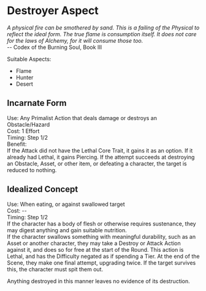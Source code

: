 # Destroyer Aspect

*A physical fire can be smothered by sand. This is a failing of the Physical to reflect the ideal form. The true flame is consumption itself. It does not care for the laws of Alchemy, for it will consume those too.*  
-- Codex of the Burning Soul, Book III


Suitable Aspects:  
* Flame
* Hunter
* Desert

## Incarnate Form
Use: Any Primalist Action that deals damage or destroys an Obstacle/Hazard  
Cost: 1 Effort  
Timing: Step 1/2  
Benefit:  
If the Attack did not have the Lethal Core Trait, it gains it as an option. If it already had Lethal, it gains Piercing. If the attempt succeeds at destroying an Obstacle, Asset, or other item, or defeating a character, the target is reduced to nothing.

## Idealized Concept
Use: When eating, or against swallowed target  
Cost: --  
Timing: Step 1/2  
If the character has a body of flesh or otherwise requires sustenance, they may digest anything and gain suitable nutrition.  
If the character swallows something with meaningful durability, such as an Asset or another character, they may take a Destroy or Attack Action against it, and does so for free at the start of the Round. This action is Lethal, and has the Difficulty negated as if spending a Tier. At the end of the Scene, they make one final attempt, upgrading twice. If the target survives this, the character must spit them out.

Anything destroyed in this manner leaves no evidence of its destruction.
